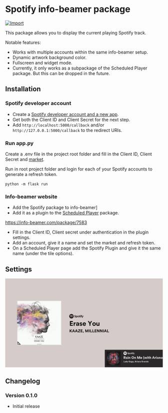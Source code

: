 # Spotify info-beamer package

[![Import](https://cdn.infobeamer.com/s/img/import.png)](https://info-beamer.com/use?url=http://github.com/quintenstar/package-spotify.git)

This package allows you to display the current playing Spotify track.

Notable features:

- Works with multiple accounts within the same info-beamer setup.
- Dynamic artwork background color.
- Fullscreen and widget mode.
- Currently, it only works as a subpackage of the Scheduled Player package. But this can be dropped in the future.

## Installation

### Spotify developer account

- Create a [Spotify developer account and a new app](https://developer.spotify.com/dashboard).
- Get both the Client ID and Client Secret for the next step.
- Add `http://localhost:5000/callback` and/or `http://127.0.0.1:5000/callback` to the redirect URIs.

### Run app.py

Create a .env file in the project root folder and fill in the Client ID, Client Secret and [market](https://en.wikipedia.org/wiki/ISO_3166-1_alpha-2).

Run in root project folder and login for each of your Spotify accounts to generate a refresh token.

```console
python -m flask run
```

### Info-beamer website

- Add the Spotify package to info-beamer]
- Add it as a plugin to the [Scheduled Player](https://info-beamer.com/package/7583l) package.

https://info-beamer.com/package/7583

- Fill in the Client ID, Client secret under authentication in the plugin settings.
- Add an account, give it a name and set the market and refresh token.
- On a Scheduled Player page add the Spotify Plugin and give it the same name (under the tile options).

## Settings

![Example](screenshot-1.jpg)

## Changelog

### Version 0.1.0

- Initial release
